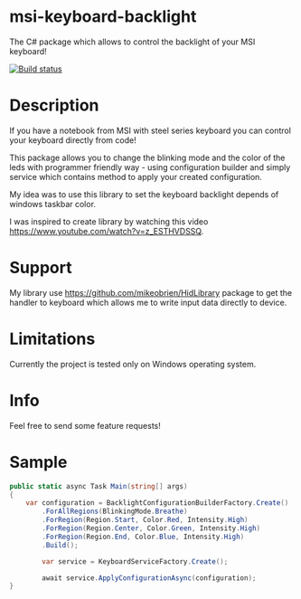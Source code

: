 # msi-keyboard-backlight

The C# package which allows to control the backlight of your MSI keyboard!

[![Build status](https://damianpozimski.visualstudio.com/msi-keyboard-backlight/_apis/build/status/master_msi-keyboard-backlight)](https://damianpozimski.visualstudio.com/msi-keyboard-backlight/_build/latest?definitionId=11)

# Description

If you have a notebook from MSI with steel series keyboard you can control your keyboard directly from code!

This package allows you to change the blinking mode and the color of the leds with programmer friendly way - using configuration builder and simply service which contains method to apply your created configuration.

My idea was to use this library to set the keyboard backlight depends of windows taskbar color.

I was inspired to create library by watching this video https://www.youtube.com/watch?v=z_ESTHVDSSQ.

# Support

My library use https://github.com/mikeobrien/HidLibrary package to get the handler to keyboard which allows me to write input data directly to device.

# Limitations

Currently the project is tested only on Windows operating system.

# Info

Feel free to send some feature requests!

# Sample

```csharp
public static async Task Main(string[] args)
{
    var configuration = BacklightConfigurationBuilderFactory.Create()
        .ForAllRegions(BlinkingMode.Breathe)
        .ForRegion(Region.Start, Color.Red, Intensity.High)
        .ForRegion(Region.Center, Color.Green, Intensity.High)
        .ForRegion(Region.End, Color.Blue, Intensity.High)
        .Build();

        var service = KeyboardServiceFactory.Create();

        await service.ApplyConfigurationAsync(configuration);
}
```